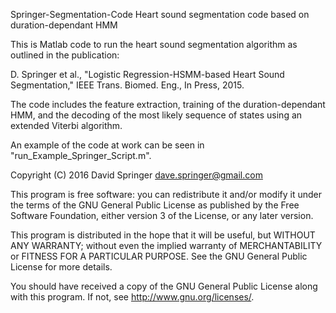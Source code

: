 Springer-Segmentation-Code
Heart sound segmentation code based on duration-dependant HMM

This is Matlab code to run the heart sound segmentation algorithm as outlined in the publication:

D. Springer et al., "Logistic Regression-HSMM-based Heart Sound Segmentation," IEEE Trans. Biomed. Eng., In Press, 2015.

The code includes the feature extraction, training of the duration-dependant HMM, and the decoding of the most likely sequence of states using an extended Viterbi algorithm.

An example of the code at work can be seen in "run_Example_Springer_Script.m".

Copyright (C) 2016 David Springer dave.springer@gmail.com

This program is free software: you can redistribute it and/or modify it under the terms of the GNU General Public License as published by the Free Software Foundation, either version 3 of the License, or any later version.

This program is distributed in the hope that it will be useful, but WITHOUT ANY WARRANTY; without even the implied warranty of MERCHANTABILITY or FITNESS FOR A PARTICULAR PURPOSE. See the GNU General Public License for more details.

You should have received a copy of the GNU General Public License along with this program. If not, see http://www.gnu.org/licenses/.
